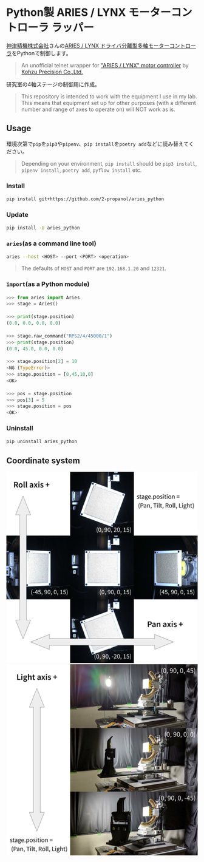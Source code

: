 # Python製 ARIES / LYNX モーターコントローラ ラッパー
[神津精機株式会社](https://www.kohzu.co.jp/i/)さんの[ARIES / LYNX ドライバ分離型多軸モーターコントローラ](https://www.kohzu.co.jp/products/control-electronics/motor-controller-kosmos/aries-lynx/)をPythonで制御します。<br />
> An unofficial telnet wrapper for ["ARIES / LYNX" motor controller](https://www.kohzu.co.jp/products/control-electronics/motor-controller-kosmos/aries-lynx/) by [Kohzu Precision Co.,Ltd.](https://www.kohzu.co.jp/i/)

研究室の4軸ステージの制御用に作成。<br />
> This repository is intended to work with the equipment I use in my lab. This means that equipment set up for other purposes (with a different number and range of axes to operate on) will NOT work as is.

## Usage
環境次第で`pip`を`pip3`や`pipenv`、`pip install`を`poetry add`などに読み替えてください。<br />
> Depending on your environment, `pip install` should be `pip3 install`, `pipenv install`, `poetry add`, `pyflow install` etc.

### Install
```sh
pip install git+https://github.com/2-propanol/aries_python
```

### Update
```sh
pip install -U aries_python
```

### `aries`(as a command line tool)
```sh
aries --host <HOST> --port <PORT> <operation>
```
> The defaults of `HOST` and `PORT` are `192.168.1.20` and `12321`.

### `import`(as a Python module)
```python
>>> from aries import Aries
>>> stage = Aries()

>>> print(stage.position)
(0.0, 0.0, 0.0, 0.0)

>>> stage.raw_command("RPS2/4/45000/1")
>>> print(stage.position)
(0.0, 45.0, 0.0, 0.0)

>>> stage.position[2] = 10
<NG (TypeError)>
>>> stage.position = [0,45,10,0]
<OK>

>>> pos = stage.position
>>> pos[3] = 5
>>> stage.position = pos
<OK>
```

### Uninstall
```sh
pip uninstall aries_python
```

## Coordinate system
![pan&roll](.docs/pan&roll_axis.svg)
![light](.docs/light_axis.svg)
